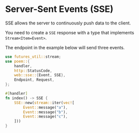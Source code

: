 # Server-Sent Events (SSE)

SSE allows the server to continuously push data to the client.

You need to create a `SSE` response with a type that implements `Stream<Item=Event>`.

The endpoint in the example below will send three events.

```rust
use futures_util::stream;
use poem::{
    handler,
    http::StatusCode,
    web::sse::{Event, SSE},
    Endpoint, Request,
};

#[handler]
fn index() -> SSE {
    SSE::new(stream::iter(vec![
        Event::message("a"),
        Event::message("b"),
        Event::message("c"),
    ]))
}
```
